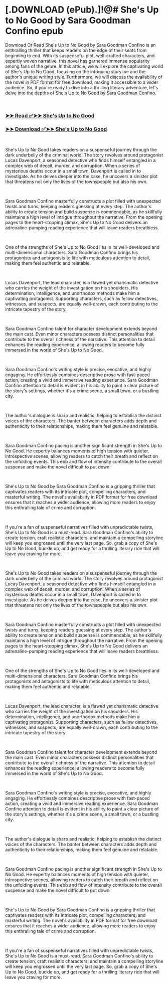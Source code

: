 # [.DOWNLOAD (ePub).]!@# She's Up to No Good by Sara Goodman Confino epub

<p>Download Or Read She's Up to No Good by Sara Goodman Confino is an enthralling thriller that keeps readers on the edge of their seats from beginning to end. With its suspenseful plot, well-crafted characters, and expertly woven narrative, this novel has garnered immense popularity among fans of the genre. In this article, we will explore the captivating world of She's Up to No Good, focusing on the intriguing storyline and the author's unique writing style. Furthermore, we will discuss the availability of the novel in PDF format for free download, making it accessible to a wider audience. So, if you're ready to dive into a thrilling literary adventure, let's delve into the depths of She's Up to No Good by Sara Goodman Confino.</p>
<p>&nbsp;</p>

### [➤➤ Read ✅➤➤ She's Up to No Good](https://pdf2worldwide.blogspot.com/id/59421417)

### [➤➤ Download ✅➤➤ She's Up to No Good](https://pdf2worldwide.blogspot.com/id/59421417)

<p>&nbsp;</p>
<p>She's Up to No Good takes readers on a suspenseful journey through the dark underbelly of the criminal world. The story revolves around protagonist Lucas Davenport, a seasoned detective who finds himself entangled in a complex web of deceit, murder, and corruption. When a series of mysterious deaths occur in a small town, Davenport is called in to investigate. As he delves deeper into the case, he uncovers a sinister plot that threatens not only the lives of the townspeople but also his own.</p>
<p>&nbsp;</p>
<p>Sara Goodman Confino masterfully constructs a plot filled with unexpected twists and turns, keeping readers guessing at every step. The author's ability to create tension and build suspense is commendable, as he skillfully maintains a high level of intrigue throughout the narrative. From the opening pages to the heart-stopping climax, She's Up to No Good delivers an adrenaline-pumping reading experience that will leave readers breathless.</p>
<p>&nbsp;</p>
<p>One of the strengths of She's Up to No Good lies in its well-developed and multi-dimensional characters. Sara Goodman Confino brings his protagonists and antagonists to life with meticulous attention to detail, making them feel authentic and relatable.</p>
<p>&nbsp;</p>
<p>Lucas Davenport, the lead character, is a flawed yet charismatic detective who carries the weight of the investigation on his shoulders. His determination, intelligence, and unorthodox methods make him a captivating protagonist. Supporting characters, such as fellow detectives, witnesses, and suspects, are equally well-drawn, each contributing to the intricate tapestry of the story.</p>
<p>&nbsp;</p>
<p>Sara Goodman Confino talent for character development extends beyond the main cast. Even minor characters possess distinct personalities that contribute to the overall richness of the narrative. This attention to detail enhances the reading experience, allowing readers to become fully immersed in the world of She's Up to No Good.</p>
<p>&nbsp;</p>
<p>Sara Goodman Confino's writing style is precise, evocative, and highly engaging. He effortlessly combines descriptive prose with fast-paced action, creating a vivid and immersive reading experience. Sara Goodman Confino attention to detail is evident in his ability to paint a clear picture of the story's settings, whether it's a crime scene, a small town, or a bustling city.</p>
<p>&nbsp;</p>
<p>The author's dialogue is sharp and realistic, helping to establish the distinct voices of the characters. The banter between characters adds depth and authenticity to their relationships, making them feel genuine and relatable.</p>
<p>&nbsp;</p>
<p>Sara Goodman Confino pacing is another significant strength in She's Up to No Good. He expertly balances moments of high tension with quieter, introspective scenes, allowing readers to catch their breath and reflect on the unfolding events. This ebb and flow of intensity contribute to the overall suspense and make the novel difficult to put down.</p>
<p>&nbsp;</p>
<p>She's Up to No Good by Sara Goodman Confino is a gripping thriller that captivates readers with its intricate plot, compelling characters, and masterful writing. The novel's availability in PDF format for free download ensures that it reaches a wider audience, allowing more readers to enjoy this enthralling tale of crime and corruption.</p>
<p>&nbsp;</p>
<p>If you're a fan of suspenseful narratives filled with unpredictable twists, She's Up to No Good is a must-read. Sara Goodman Confino's ability to create tension, craft realistic characters, and maintain a compelling storyline will keep you engrossed until the very last page. So, grab a copy of She's Up to No Good, buckle up, and get ready for a thrilling literary ride that will leave you craving for more.</p>
<p>&nbsp;</p>
<p>She's Up to No Good takes readers on a suspenseful journey through the dark underbelly of the criminal world. The story revolves around protagonist Lucas Davenport, a seasoned detective who finds himself entangled in a complex web of deceit, murder, and corruption. When a series of mysterious deaths occur in a small town, Davenport is called in to investigate. As he delves deeper into the case, he uncovers a sinister plot that threatens not only the lives of the townspeople but also his own.</p>
<p>&nbsp;</p>
<p>Sara Goodman Confino masterfully constructs a plot filled with unexpected twists and turns, keeping readers guessing at every step. The author's ability to create tension and build suspense is commendable, as he skillfully maintains a high level of intrigue throughout the narrative. From the opening pages to the heart-stopping climax, She's Up to No Good delivers an adrenaline-pumping reading experience that will leave readers breathless.</p>
<p>&nbsp;</p>
<p>One of the strengths of She's Up to No Good lies in its well-developed and multi-dimensional characters. Sara Goodman Confino brings his protagonists and antagonists to life with meticulous attention to detail, making them feel authentic and relatable.</p>
<p>&nbsp;</p>
<p>Lucas Davenport, the lead character, is a flawed yet charismatic detective who carries the weight of the investigation on his shoulders. His determination, intelligence, and unorthodox methods make him a captivating protagonist. Supporting characters, such as fellow detectives, witnesses, and suspects, are equally well-drawn, each contributing to the intricate tapestry of the story.</p>
<p>&nbsp;</p>
<p>Sara Goodman Confino talent for character development extends beyond the main cast. Even minor characters possess distinct personalities that contribute to the overall richness of the narrative. This attention to detail enhances the reading experience, allowing readers to become fully immersed in the world of She's Up to No Good.</p>
<p>&nbsp;</p>
<p>Sara Goodman Confino's writing style is precise, evocative, and highly engaging. He effortlessly combines descriptive prose with fast-paced action, creating a vivid and immersive reading experience. Sara Goodman Confino attention to detail is evident in his ability to paint a clear picture of the story's settings, whether it's a crime scene, a small town, or a bustling city.</p>
<p>&nbsp;</p>
<p>The author's dialogue is sharp and realistic, helping to establish the distinct voices of the characters. The banter between characters adds depth and authenticity to their relationships, making them feel genuine and relatable.</p>
<p>&nbsp;</p>
<p>Sara Goodman Confino pacing is another significant strength in She's Up to No Good. He expertly balances moments of high tension with quieter, introspective scenes, allowing readers to catch their breath and reflect on the unfolding events. This ebb and flow of intensity contribute to the overall suspense and make the novel difficult to put down.</p>
<p>&nbsp;</p>
<p>She's Up to No Good by Sara Goodman Confino is a gripping thriller that captivates readers with its intricate plot, compelling characters, and masterful writing. The novel's availability in PDF format for free download ensures that it reaches a wider audience, allowing more readers to enjoy this enthralling tale of crime and corruption.</p>
<p>&nbsp;</p>
<p>If you're a fan of suspenseful narratives filled with unpredictable twists, She's Up to No Good is a must-read. Sara Goodman Confino's ability to create tension, craft realistic characters, and maintain a compelling storyline will keep you engrossed until the very last page. So, grab a copy of She's Up to No Good, buckle up, and get ready for a thrilling literary ride that will leave you craving for more.</p>
<p>&nbsp;</p>
